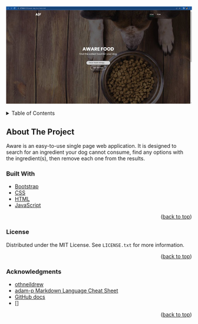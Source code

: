 <!-- PROJECT LOGO -->

![](assets/img/home.jpg "Aware Dog Food Finder")

<!-- TABLE OF CONTENTS -->
<details>
  <summary>Table of Contents</summary>
  <ol>
    <li>
      <a href="#about-the-project">About The Project</a>
      <ul>
        <li><a href="#built-with">Built With</a></li>
      </ul>
    </li>
    <li><a href="#acknowledgments">Acknowledgments</a></li>
  </ol>
</details>

<!-- ABOUT THE PROJECT -->

## About The Project

<!--this is just a quick snippet, but we can fine tune it later.-->

Aware is an easy-to-use single page web application. It is designed to search for an ingredient your dog cannot consume, find any options with the ingredient(s), then remove each one from the results.

### Built With

- [Bootstrap](https://bootstrapmade.com/regna-bootstrap-onepage-template)
- [CSS](https://github.com/Michael-Grisso/aware-dog-food/tree/main/assets/css)
- [HTML](https://github.com/Michael-Grisso/aware-dog-food/blob/main/index.html)
- [JavaScript](https://github.com/Michael-Grisso/aware-dog-food/tree/main/assets/js)

<p align="right">(<a href="#readme-top">back to top</a>)</p>

<!-- LICENSE -->

### License

Distributed under the MIT License. See `LICENSE.txt` for more information.

<p align="right">(<a href="#readme-top">back to top</a>)</p>

<!-- ACKNOWLEDGMENTS -->

### Acknowledgments

- [othneildrew](https://github.com/othneildrew/Best-README-Template)
- [adam-p Markdown Language Cheat Sheet](https://github.com/adam-p/markdown-here/wiki/Markdown-Cheatsheet)
- [GitHub docs](https://docs.github.com/en)
- []

<p align="right">(<a href="#readme-top">back to top</a>)</p>
